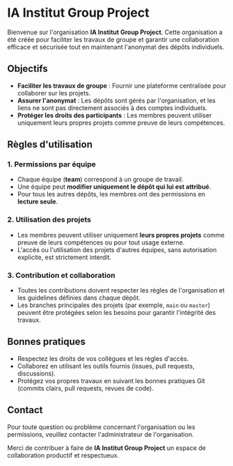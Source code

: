 # IA Institut Group Project

Bienvenue sur l'organisation **IA Institut Group Project**. Cette organisation a été créée pour faciliter les travaux de groupe et garantir une collaboration efficace et sécurisée tout en maintenant l'anonymat des dépôts individuels.

## Objectifs
- **Faciliter les travaux de groupe** : Fournir une plateforme centralisée pour collaborer sur les projets.
- **Assurer l'anonymat** : Les dépôts sont gérés par l'organisation, et les liens ne sont pas directement associés à des comptes individuels.
- **Protéger les droits des participants** : Les membres peuvent utiliser uniquement leurs propres projets comme preuve de leurs compétences.

## Règles d'utilisation

### 1. Permissions par équipe
- Chaque équipe (**team**) correspond à un groupe de travail.
- Une équipe peut **modifier uniquement le dépôt qui lui est attribué**.
- Pour tous les autres dépôts, les membres ont des permissions en **lecture seule**.

### 2. Utilisation des projets
- Les membres peuvent utiliser uniquement **leurs propres projets** comme preuve de leurs compétences ou pour tout usage externe.
- L'accès ou l'utilisation des projets d'autres équipes, sans autorisation explicite, est strictement interdit.

### 3. Contribution et collaboration
- Toutes les contributions doivent respecter les règles de l'organisation et les guidelines définies dans chaque dépôt.
- Les branches principales des projets (par exemple, `main` ou `master`) peuvent être protégées selon les besoins pour garantir l'intégrité des travaux.

## Bonnes pratiques
- Respectez les droits de vos collègues et les règles d'accès.
- Collaborez en utilisant les outils fournis (issues, pull requests, discussions).
- Protégez vos propres travaux en suivant les bonnes pratiques Git (commits clairs, pull requests, revues de code).

## Contact
Pour toute question ou problème concernant l'organisation ou les permissions, veuillez contacter l'administrateur de l'organisation.

Merci de contribuer à faire de **IA Institut Group Project** un espace de collaboration productif et respectueux.
